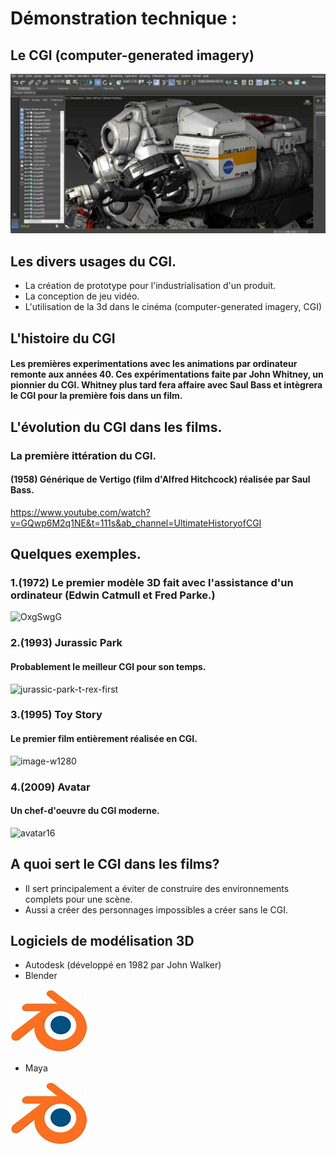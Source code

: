 # Démonstration technique : 
## Le CGI (computer-generated imagery)

![3d](media/3DS-Max-new-1024x519.jpeg)



## Les divers usages du CGI.

- La création de prototype pour l'industrialisation d'un produit.
- La conception de jeu vidéo.
- L'utilisation de la 3d dans le cinéma (computer-generated imagery, CGI)
 
 

## L'histoire du CGI
#### Les premières experimentations avec les animations par ordinateur remonte aux années 40. Ces expérimentations faite par John Whitney, un pionnier du CGI. Whitney plus tard fera affaire avec Saul Bass et intègrera le CGI pour la première fois dans un film.
 
 

## L'évolution du CGI dans les films.
### La première ittération du CGI.
#### (1958) Générique de Vertigo (film d'Alfred Hitchcock) réalisée par Saul Bass.
https://www.youtube.com/watch?v=GQwp6M2q1NE&t=111s&ab_channel=UltimateHistoryofCGI
## Quelques exemples.

### 1.(1972) Le premier modèle 3D fait avec l'assistance d'un ordinateur (Edwin Catmull et Fred Parke.)
![OxgSwgG](https://user-images.githubusercontent.com/93718483/145320558-1880477a-9b22-4ee6-9b6f-13fb42a6510b.gif)

### 2.(1993) Jurassic Park
#### Probablement le meilleur CGI pour son temps.
![jurassic-park-t-rex-first](https://user-images.githubusercontent.com/93718483/145322401-9f05ce67-4258-41d6-a661-0d6fa5c28835.jpg)

### 3.(1995) Toy Story
#### Le premier film entièrement réalisée en CGI.
![image-w1280](https://user-images.githubusercontent.com/93718483/145322650-09481b6b-ff89-4612-a0ad-25804af17524.jpg)

### 4.(2009) Avatar
#### Un chef-d'oeuvre du CGI moderne.  
![avatar16](https://user-images.githubusercontent.com/93718483/145324694-8fca52f4-a29c-4fb8-b0b3-527dded5963e.jpg)



## A quoi sert le CGI dans les films?

- Il sert principalement a éviter de construire des environnements complets pour une scène.
- Aussi a créer des personnages impossibles a créer sans le CGI.


## Logiciels de modélisation 3D
- Autodesk (développé en 1982 par John Walker)
- Blender



![3d](media/th.jfif) 
- Maya



![3d](media/th.jfif) 






















